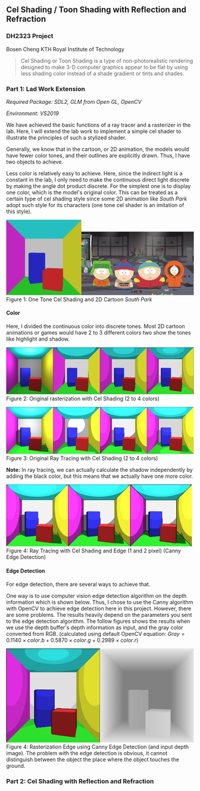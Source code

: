 ## Cel Shading / Toon Shading with Reflection and Refraction
### DH2323 Project
Bosen Cheng
KTH Royal Institute of Technology

> Cel Shading or Toon Shading is a type of non-photorealistic rendering designed to make 3-D computer graphics appear to be flat by using less shading color instead of a shade gradient or tints and shades.

### Part 1: Lad Work Extension

*Required Package: SDL2, GLM from Open GL, OpenCV*

*Environment: VS2019*

We have achieved the basic functions of a ray tracer and a rasterizer in the lab. Here, I will extend the lab work to implement a simple cel shader to illustrate the principles of such a stylized shader. 

Generally, we know that in the cartoon, or 2D animation, the models would have fewer color tones, and their outlines are explicitly drawn. Thus, I have two objects to achieve.

Less color is relatively easy to achieve. Here, since the indirect light is a constant in the lab, I only need to make the continuous direct light discrete by making the angle dot product discrete. For the simplest one is to display one color, which is the model's original color. This can be treated as a certain type of cel shading style since some 2D animation like *South Park* adopt such style for its characters (one tone cel shader is an imitation of this style).  

<img src="./Figures/Lab2_1.png" width="40%"><img src="./Figures/SouthPark.png" width="60%">
Figure 1: One Tone Cel Shading and 2D Cartoon *South Park*

#### **Color**
Here, I divided the continuous color into discrete tones. Most 2D cartoon animations or games would have 2 to 3 different colors two show the tones like highlight and shadow. 

<img src="./Figures/Rs0.bmp" width="25%"><img src="./Figures/Rs2.bmp" width="25%"><img src="./Figures/Rs3.bmp" width="25%"><img src="./Figures/Rs4.bmp" width="25%">
Figure 2: Original rasterization with Cel Shading (2 to 4 colors)

<img src="./Figures/Rt0.bmp" width="25%"><img src="./Figures/Rt2.bmp" width="25%"><img src="./Figures/Rt3.bmp" width="25%"><img src="./Figures/Rt4.bmp" width="25%">
Figure 3: Original Ray Tracing with Cel Shading (2 to 4 colors)

**Note:** In ray tracing, we can actually calculate the shadow independently by adding the black color, but this means that we actually have one more color.

<img src="./Figures/Rt3S.bmp" width="33%"><img src="./Figures/Rt3SEdge.bmp" width="33%"><img src="./Figures/Rt3SEdge2.bmp" width="33%">
Figure 4: Ray Tracing with Cel Shading and Edge (1 and 2 pixel) (Canny Edge Detection)

#### **Edge Detection**
For edge detection, there are several ways to achieve that. 

One way is to use computer vision edge detection algorithm on the depth information which is shown below. Thus, I chose to use the Canny algorithm with OpenCV to achieve edge detection here in this project. However, there are some problems. The results heavily depend on the parameters you sent to the edge detection algorithm. The follow figures shows the results when we use the depth buffer's depth information as input, and the gray color converted from RGB. (calculated using default OpenCV equation: $Gray = 0.1140 \times color.b + 0.5870 \times color.g + 0.2989 \times color.r$) 

<img src="./Figures/RsD.bmp" width="50%"><img src="./Figures/depth.png" width="50%">
Figure 4: Rasterization Edge using Canny Edge Detection (and input depth image). The problem with the edge detection is obvious, it cannot distinguish between the object the place where the object touches the ground.  



### Part 2: Cel Shading with Reflection and Refraction
